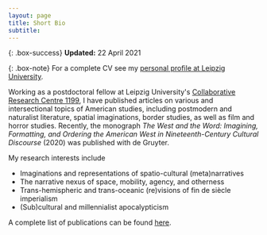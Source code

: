 ```yaml
---
layout: page
title: Short Bio
subtitle:
---
```


{: .box-success}
**Updated:** 22 April 2021

{: .box-note}
For a complete CV see my <a href="https://www.uni-leipzig.de/personenprofil/mitarbeiter/steffen-adrian-woell/" target="_blank">personal profile at Leipzig University</a>.

Working as a postdoctoral fellow at Leipzig University's [Collaborative Research Centre 1199](https://research.uni-leipzig.de/~sfb1199/), I have published articles on various and intersectional topics of American studies, including postmodern and naturalist literature, spatial imaginations, border studies, as well as film and horror studies. Recently, the monograph *The West and the Word: Imagining, Formatting, and Ordering the American West in Nineteenth-Century Cultural Discourse* (2020) was published with de Gruyter.

My research interests include

* Imaginations and representations of spatio-cultural (meta)narratives
* The narrative nexus of space, mobility, agency, and otherness
* Trans-hemispheric and trans-oceanic (re)visions of fin de siècle imperialism
* (Sub)cultural and millennialist apocalypticism

A complete list of publications can be found [here](../publications).
